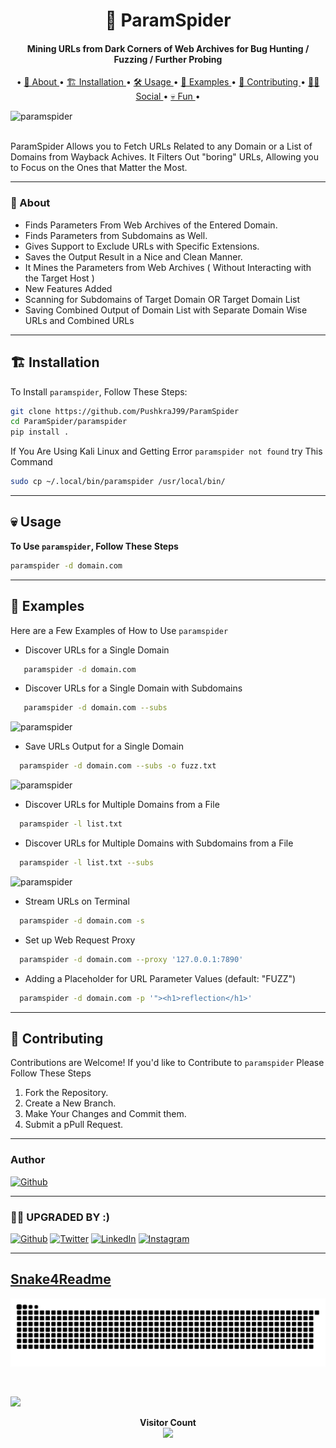 
<h1 align="center">
    🔱 ParamSpider
  <br>
</h1>

<h4 align="center">  Mining URLs from Dark Corners of Web Archives for Bug Hunting / Fuzzing / Further Probing </h4>

<p align="center">•
  <a href="#about"> 📖 About </a> •
  <a href="#installation"> 🏗️ Installation </a> •
  <a href="#usage"> 🛠 Usage </a> •
  <a href="#examples"> 🚀 Examples </a> •
  <a href="#contributing"> 🤝 Contributing </a> •
  <a href="#UPGRADED BY"> 🥷🏻 Social </a> •
  <a href="# [Snake4Readme]"> 💀 Fun </a> •
</p>

![paramspider](https://github.com/PushkraJ99/ParamSpiderr/blob/main/static/paramspider.png?raw=true)
<br><br>

ParamSpider Allows you to Fetch URLs Related to any Domain or a List of Domains from Wayback Achives. It Filters Out "boring" URLs, Allowing you to Focus on the Ones that Matter the Most.

---

### 📖 About

- Finds Parameters From Web Archives of the Entered Domain.
- Finds Parameters from Subdomains as Well.
- Gives Support to Exclude URLs with Specific Extensions.
- Saves the Output Result in a Nice and Clean Manner.
- It Mines the Parameters from Web Archives ( Without Interacting with the Target Host )
- New Features Added 
- Scanning for Subdomains of Target Domain OR Target Domain List
- Saving Combined Output of Domain List with Separate Domain Wise URLs and Combined URLs

---

## 🏗️ Installation
To Install `paramspider`, Follow These Steps:

```sh
git clone https://github.com/PushkraJ99/ParamSpider
cd ParamSpider/paramspider
pip install .
```
If You Are Using Kali Linux and Getting Error `paramspider not found` try This Command
```sh
sudo cp ~/.local/bin/paramspider /usr/local/bin/
```

---

## 💀 Usage
<b> To Use `paramspider`, Follow These Steps </b>

```sh
paramspider -d domain.com
```

---

## 🚀 Examples
Here are a Few Examples of How to Use `paramspider`

- Discover URLs for a Single Domain
```sh
   paramspider -d domain.com
```
- Discover URLs for a Single Domain with Subdomains
```sh
   paramspider -d domain.com --subs
```
![paramspider](https://github.com/PushkraJ99/ParamSpiderr/blob/main/static/domainscan.png?raw=true)

- Save URLs Output for a Single Domain
```sh
  paramspider -d domain.com --subs -o fuzz.txt
```
![paramspider](https://github.com/PushkraJ99/ParamSpiderr/blob/main/static/output.png?raw=true)

- Discover URLs for Multiple Domains from a File
```sh
  paramspider -l list.txt
```

- Discover URLs for Multiple Domains with Subdomains from a File 
```sh
  paramspider -l list.txt --subs
```
![paramspider](https://github.com/PushkraJ99/ParamSpiderr/blob/main/static/listscan.png?raw=true)

- Stream URLs on Terminal
```sh 
  paramspider -d domain.com -s
```

- Set up Web Request Proxy
```sh
  paramspider -d domain.com --proxy '127.0.0.1:7890'
```

- Adding a Placeholder for URL Parameter Values (default: "FUZZ")
```sh
  paramspider -d domain.com -p '"><h1>reflection</h1>'
```

---

## 🤝 Contributing
Contributions are Welcome! If you'd like to Contribute to `paramspider` Please Follow These Steps

1. Fork the Repository.
2. Create a New Branch.
3. Make Your Changes and Commit them.
4. Submit a pPull Request.

---

### Author 
[![Github](https://img.shields.io/badge/GitHub-100000?style=for-the-badge&logo=github&logoColor=white)](https://github.com/devanshbatham)

---

### 🥷🏻 UPGRADED BY :) 
[![Github](https://img.shields.io/badge/GitHub-100000?style=for-the-badge&logo=github&logoColor=white)](https://github.com/PushkraJ99)
[![Twitter](https://img.shields.io/badge/Twitter-1DA1F2?style=for-the-badge&logo=twitter&logoColor=white)](https://twitter.com/intent/follow?screen_name=PushkraJ99) 
[![LinkedIn](https://img.shields.io/badge/LinkedIn-0077B5?style=for-the-badge&logo=linkedin&logoColor=white)](https://www.linkedin.com/in/pushkaraj-dhuri/)
[![Instagram](https://img.shields.io/badge/Instagram-E4405F?style=for-the-badge&logo=instagram&logoColor=white)](https://instagram.com/you_are_not_goodlooking_but_he)

---

## [Snake4Readme](https://github.com/PushkraJ99/Snake4Readme)

<p align="center">
<img src="https://github.com/PushkraJ99/Snake4Readme/blob/main/Snake4Readme/grid-snake.svg">
</p><br>

[![](https://visitcount.itsvg.in/api?id=PushkraJ99&icon=8&color=12)](https://visitcount.itsvg.in)

<p align="center"> 
  <b> Visitor Count </b><br>
  <img src="https://profile-counter.glitch.me/PushkraJ99/count.svg" />
</p><br>

